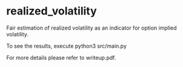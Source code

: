 # realized_volatility
Fair estimation of realized volatility as an indicator for option implied volatility.

To see the results, execute python3 src/main.py

For more details please refer to writeup.pdf.
